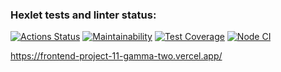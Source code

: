 ### Hexlet tests and linter status:
[![Actions Status](https://github.com/cfyz7/frontend-project-11/workflows/hexlet-check/badge.svg)](https://github.com/cfyz7/frontend-project-11/actions)
[![Maintainability](https://api.codeclimate.com/v1/badges/de2d782a0198659cd2ad/maintainability)](https://codeclimate.com/github/cfyz7/frontend-project-11/maintainability)
[![Test Coverage](https://api.codeclimate.com/v1/badges/de2d782a0198659cd2ad/test_coverage)](https://codeclimate.com/github/cfyz7/frontend-project-11/test_coverage)
[![Node CI](https://github.com/cfyz7/frontend-project-11/actions/workflows/hello-world.yml/badge.svg)](https://github.com/cfyz7/frontend-project-11/actions/workflows/hello-world.yml)

https://frontend-project-11-gamma-two.vercel.app/